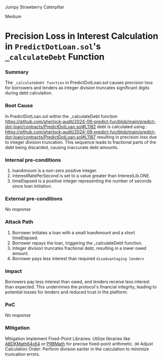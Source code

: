 Jumpy Strawberry Caterpillar

Medium

# Precision Loss in Interest Calculation in `PredictDotLoan.sol`'s  `_calculateDebt` Function

### Summary

The `_calculateDebt function` in PredictDotLoan.sol causes precision loss for borrowers and lenders as integer division truncates significant digits during debt calculation.



### Root Cause

In PredictDotLoan.sol within the _calculateDebt function https://github.com/sherlock-audit/2024-09-predict-fun/blob/main/predict-dot-loan/contracts/PredictDotLoan.sol#L1182
debt is calculated using : https://github.com/sherlock-audit/2024-09-predict-fun/blob/main/predict-dot-loan/contracts/PredictDotLoan.sol#L1187
 resulting in precision loss due to integer division truncation. This sequence leads to fractional parts of the debt being discarded, causing inaccurate debt amounts. 

### Internal pre-conditions

1. loanAmount is a non-zero positive integer.
2. interestRatePerSecond is set to a value greater than InterestLib.ONE.
3. timeElapsed is a positive integer representing the number of seconds since loan initiation.

### External pre-conditions

_No response_

### Attack Path

1. Borrower initiates a loan with a small loanAmount and a short timeElapsed.
2. Borrower repays the loan, triggering the _calculateDebt function.
3. Integer division truncates fractional debt, resulting in a lower owed amount.
4. Borrower pays less interest than required `disadvantaging lenders`

### Impact

Borrowers pay less interest than owed, and lenders receive less interest than expected. This undermines the protocol's financial integrity, leading to potential losses for lenders and reduced trust in the platform.

### PoC

_No response_

### Mitigation

Mitigation
Implement Fixed-Point Libraries: Utilize libraries like [ABDKMath64x64](https://github.com/abdk-consulting/abdk-libraries-solidity) or [PRBMath](https://github.com/paulrberg/prb-math) for precise fixed-point arithmetic.
 `OR`
Adjust Calculation Order: Perform division earlier in the calculation to minimize truncation errors.